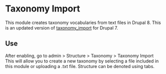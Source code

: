 # Taxonomy Import
This module creates taxonomy vocabularies from text files in Drupal 8. This is an updated version of [taxonomy_import](https://github.com/bwebster719/taxonomy_import) for Drupal 7.

## Use
After enabling, go to admin > Structure > Taxonomy > Taxonomy Import
This will allow you to create a new taxonomy by selecting a file included in this module or uploading a .txt file. Structure can be denoted using tabs.
